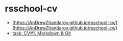 # rsschool-cv
- [https://AnDrewZhandarov.github.io/rsschool-cv/](https://AnDrewZhandarov.github.io/rsschool-cv/)
- [task: CV#1. Markdown & Git](https://AnDrewZhandarov.github.io/rsschool-cv/cv)

